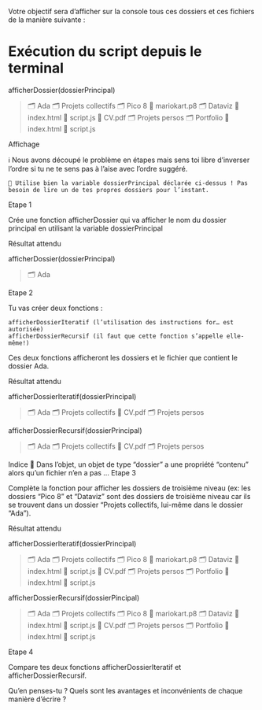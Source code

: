 Votre objectif sera d’afficher sur la console tous ces dossiers et ces fichiers de la manière suivante :

# Exécution du script depuis le terminal
afficherDossier(dossierPrincipal)
> 🗂️ Ada
  🗂️ Projets collectifs
  🗂️ Pico 8
  📑 mariokart.p8
  🗂️ Dataviz
  📑 index.html
  📑 script.js
  📑 CV.pdf
  🗂️ Projets persos
  🗂️ Portfolio
  📑 index.html
  📑 script.js

Affichage

ℹ️ Nous avons découpé le problème en étapes mais sens toi libre d’inverser l’ordre si tu ne te sens pas à l’aise avec l’ordre suggéré.

    🚨 Utilise bien la variable dossierPrincipal déclarée ci-dessus ! Pas besoin de lire un de tes propres dossiers pour l’instant.

Etape 1

Crée une fonction afficherDossier qui va afficher le nom du dossier principal en utilisant la variable dossierPrincipal

Résultat attendu

afficherDossier(dossierPrincipal)
> 🗂️ Ada 

Etape 2

Tu vas créer deux fonctions :

    afficherDossierIteratif (l’utilisation des instructions for… est autorisée)
    afficherDossierRecursif (il faut que cette fonction s’appelle elle-même!)

Ces deux fonctions afficheront les dossiers et le fichier que contient le dossier Ada.

Résultat attendu

afficherDossierIteratif(dossierPrincipal)
> 🗂️ Ada
  🗂️ Projets collectifs 
  📑 CV.pdf
  🗂️ Projets persos
  
afficherDossierRecursif(dossierPrincipal)
> 🗂️ Ada
  🗂️ Projets collectifs 
  📑 CV.pdf
  🗂️ Projets persos

Indice 🤫
Dans l’objet, un objet de type “dossier” a une propriété “contenu” alors qu’un fichier n’en a pas …
Etape 3

Complète la fonction pour afficher les dossiers de troisième niveau (ex: les dossiers “Pico 8” et “Dataviz” sont des dossiers de troisième niveau car ils se trouvent dans un dossier “Projets collectifs, lui-même dans le dossier “Ada”).

Résultat attendu

afficherDossierIteratif(dossierPrincipal)
> 🗂️ Ada
  🗂️ Projets collectifs
  🗂️ Pico 8
  📑 mariokart.p8
  🗂️ Dataviz
  📑 index.html
  📑 script.js
  📑 CV.pdf
  🗂️ Projets persos
  🗂️ Portfolio
  📑 index.html
  📑 script.js
  
afficherDossierRecursif(dossierPincipal)
> 🗂️ Ada
  🗂️ Projets collectifs
  🗂️ Pico 8
  📑 mariokart.p8
  🗂️ Dataviz
  📑 index.html
  📑 script.js
  📑 CV.pdf
  🗂️ Projets persos
  🗂️ Portfolio
  📑 index.html
  📑 script.js

Etape 4

Compare tes deux fonctions afficherDossierIteratif et afficherDossierRecursif.

Qu’en penses-tu ? Quels sont les avantages et inconvénients de chaque manière d’écrire ?